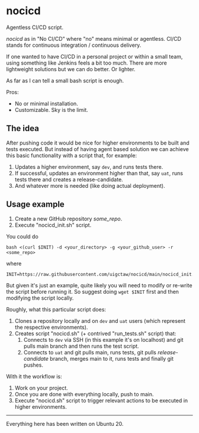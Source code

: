 # nocicd

Agentless CI/CD script.

*nocicd* as in "No CI/CD" where "no" means minimal or agentless.
CI/CD stands for continuous integration / continuous delivery.

If one wanted to have CI/CD in a personal project or within a small team,
using something like Jenkins feels a bit too much. There are more lightweight
solutions but we can do better. Or lighter.

As far as I can tell a small bash script is enough.

Pros:

- No or minimal installation.
- Customizable. Sky is the limit.

## The idea

After pushing code it would be nice for higher environments to be built
and tests executed. But instead of having agent based solution we can
achieve this basic functionality with a script that, for example:

1. Updates a higher environment, say `dev`, and runs tests there.
2. If successful, updates an environment higher than that, say `uat`,
   runs tests there and creates a release-candidate.
3. And whatever more is needed (like doing actual deployment).

## Usage example

1. Create a new GitHub repository *some_repo*.
2. Execute "nocicd_init.sh" script.

You could do

```shell
bash <(curl $INIT) -d <your_directory> -g <your_github_user> -r <some_repo>
```

where

```shell
INIT=https://raw.githubusercontent.com/uigctaw/nocicd/main/nocicd_init.sh
```

But given it's just an example, quite likely you will need to modify
or re-write the script before running it. So suggest doing `wget $INIT`
first and then modifying the script locally.

Roughly, what this particular script does:

1. Clones a repository locally and on `dev` and `uat` users (which represent
   the respective environments).
2. Creates script "nocicd.sh" (+ contrived "run_tests.sh" script) that:
    1. Connects to `dev` via SSH (in this example it's on localhost)
       and git pulls main branch and then runs the test script.
    2. Connects to `uat` and git pulls main, runs tests, git pulls
       *release-candidate* branch, merges main to it, runs tests
       and finally git pushes.

With it the workflow is:

1. Work on your project.
2. Once you are done with everything locally, push to main.
3. Execute "nocicd.sh" script to trigger relevant actions to be executed
   in higher environments.

----
    
Everything here has been written on Ubuntu 20.
